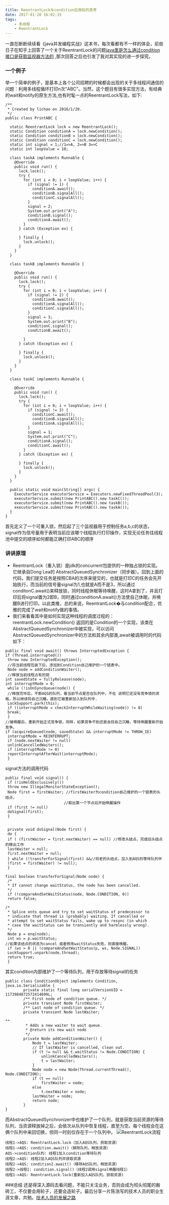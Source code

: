 ```yaml
---
title: ReentrantLock与condition应用后的思考
date: 2017-01-20 16:02:15
tags:
    - 多线程
    - ReentrantLock 
---
```

一直在断断续续看《java并发编程实战》这本书，每次看都有不一样的体会，前些日子在知乎上回答了一个关于ReentrantLock的问题[java里是怎么通过condition接口是获取监视器方法的][1] ,那次回答之后也引发了我对其实现的进一步探究。

### 一个例子
举一个简单的例子，是基本上各个公司招聘的时候都会出现的关于多线程间通信的问题：利用多线程循环打印n次"ABC"。当然，这个题目有很多实现方法，有经典的wait和notify的原生方法,也有时髦一点的ReentrantLock写法，如下:
```
/**
 * Created by lichao on 2016/1/20.
 */
public class PrintABC {

  static ReentrantLock lock = new ReentrantLock();
  static Condition conditionA = lock.newCondition();
  static Condition conditionB = lock.newCondition();
  static Condition conditionC = lock.newCondition();
  static int signal = 1;//1=>A, 2=>B 3=>C
  static int loopValue = 10;

  class taskA implements Runnable {
    @Override
    public void run() {
      lock.lock();
      try {
        for (int i = 0; i < loopValue; i++) {
          if (signal != 1) {
            conditionA.await();
            conditionB.signalAll();
            conditionC.signalAll();
          }
          signal = 2;
          System.out.print("A");
          conditionB.signal();
          conditionA.await();
        }
      } catch (Exception ex) {

      } finally {
        lock.unlock();
      }
    }
  }

  class taskB implements Runnable {

    @Override
    public void run() {
      lock.lock();
      try {
        for (int i = 0; i < loopValue; i++) {
          if (signal != 2) {
            conditionB.await();
            conditionA.signalAll();
            conditionC.signalAll();
          }
          signal = 3;
          System.out.print("B");
          conditionC.signal();
          conditionB.await();

        }
      } catch (Exception ex) {

      } finally {
        lock.unlock();
      }
    }
  }

  class taskC implements Runnable {

    @Override
    public void run() {
      lock.lock();
      try {
        for (int i = 0; i < loopValue; i++) {
          if (signal != 3) {
            conditionC.await();
            conditionB.signalAll();
            conditionA.signalAll();
          }
          signal = 1;
          System.out.print("C");
          conditionA.signal();
          conditionC.await();
        }
      } catch (Exception ex) {

      } finally {
        lock.unlock();
      }
    }
  }

  public static void main(String[] args) {
    ExecutorService executorService = Executors.newFixedThreadPool(3);
    executorService.submit(new PrintABC().new taskC());
    executorService.submit(new PrintABC().new taskB());
    executorService.submit(new PrintABC().new taskA());
  }
}
```
首先定义了一个可重入锁，然后起了三个监视器用于控制任务a,b,c的状态，signal作为信号量用于表明当前应该哪个线程执行打印操作，实现无论任务往线程池中提交的顺序如何都能正确打印ABC的顺序

### 讲讲原理
- ReentrantLock（重入锁）是jdk的concurrent包提供的一种独占锁的实现。它继承自Dong Lea的 AbstractQueuedSynchronizer（同步器）。回到上面的代码，我们提交任务是按照CBA的次序来提交的，也就是打印C的任务会先开始执行，而当前的信号量signal为1,也就是A而不是3，所以通过conditonC.await()来释放锁，同时线程休眠等待唤醒，这时A拿到了，并且打印后将signal置为2即B，同时通过conditionA.await()方法使自己休眠，并唤醒B进行打印。以此类推，总的来说，ReentrantLock�与condition配合，优雅的完成了wait和notify做的事情。
- 我们来看看其中是如何实现这种线程的调度过程的：reentrantLock.newCondition() 返回的是Condition的一个实现，该类在AbstractQueuedSynchronizer中被实现，可以访问AbstractQueuedSynchronizer中的方法和其余内部类,await被调用时的代码如下：
```
public final void await() throws InterruptedException {
if (Thread.interrupted())
 throw new InterruptedException();
 //将当前线程包装下后，添加到Condition自己维护的一个链表中。
 Node node = addConditionWaiter(); 
 //释放当前线程占有的锁
int savedState = fullyRelease(node);
int interruptMode = 0;
 while (!isOnSyncQueue(node)) {
 //释放完毕后，不断AQS的队列，看当前节点是否在队列中，不在 说明它还没有竞争锁的资格，所以继续将自己沉睡。直到它被重新加入到队列中.
 LockSupport.park(this);
 if ((interruptMode = checkInterruptWhileWaiting(node)) != 0)
 break;
 }
//被唤醒后，重新开始正式竞争锁，同样，如果竞争不到还是会将自己沉睡，等待唤醒重新开始竞争。
if (acquireQueued(node, savedState) && interruptMode != THROW_IE)
 interruptMode = REINTERRUPT;
 if (node.nextWaiter != null)
 unlinkCancelledWaiters();
 if (interruptMode != 0)
 reportInterruptAfterWait(interruptMode);
 }
```
signal方法的调用代码
```
public final void signal() {
 if (!isHeldExclusively())
 throw new IllegalMonitorStateException();
 Node first = firstWaiter; //firstWaiter为condition自己维护的一个链表的头结点，
                          //取出第一个节点后开始唤醒操作
 if (first != null)
 doSignal(first);
 }
 
 
 private void doSignal(Node first) {
 do {
 if ( (firstWaiter = first.nextWaiter) == null) //修改头结点，完成旧头结点的移出工作
 lastWaiter = null;
 first.nextWaiter = null;
 } while (!transferForSignal(first) &&//将老的头结点，加入到AQS的等待队列中
 (first = firstWaiter) != null);
 }

final boolean transferForSignal(Node node) {
 /*
 * If cannot change waitStatus, the node has been cancelled.
 */
 if (!compareAndSetWaitStatus(node, Node.CONDITION, 0))
 return false;

/*
 * Splice onto queue and try to set waitStatus of predecessor to
 * indicate that thread is (probably) waiting. If cancelled or
 * attempt to set waitStatus fails, wake up to resync (in which
 * case the waitStatus can be transiently and harmlessly wrong).
 */
 Node p = enq(node);
 int ws = p.waitStatus;
//如果该结点的状态为cancel 或者修改waitStatus失败，则直接唤醒。
 if (ws > 0 || !compareAndSetWaitStatus(p, ws, Node.SIGNAL))
 LockSupport.unpark(node.thread);
 return true;
 }
```
其实condition内部维护了一个等待队列，用于存放等待signal的任务
```
public class ConditionObject implements Condition, java.io.Serializable {
        private static final long serialVersionUID = 1173984872572414699L;
        /** First node of condition queue. */
        private transient Node firstWaiter;
        /** Last node of condition queue. */
        private transient Node lastWaiter;
        
**
         * Adds a new waiter to wait queue.
         * @return its new wait node
         */
        private Node addConditionWaiter() {
            Node t = lastWaiter;
            // If lastWaiter is cancelled, clean out.
            if (t != null && t.waitStatus != Node.CONDITION) {
                unlinkCancelledWaiters();
                t = lastWaiter;
            }
            Node node = new Node(Thread.currentThread(), Node.CONDITION);
            if (t == null)
                firstWaiter = node;
            else
                t.nextWaiter = node;
            lastWaiter = node;
            return node;
        }
}
```
而AbstractQueuedSynchronizer中也维护了一个队列，就是获取当前资源的等待队列，当资源释放掉之后，会依次从队列中恢复线程，直至为空。每个线程会在这俩个队列中来回切换，但同一时刻仅存在于一个队列中。
![ReentrantLock流程](http://jacobs.wanhb.cn/images/reentrantLock.jpg)
```seq
线程1->AQS: ReentrantLock.lock（加入AQS队列，获取资源）
线程1->AQS: condition.await()（移除队列，释放资源）
AQS->condition队列: 线程1加入condition等待队列
线程2->AQS: 线程2加入AQS队列并获取资源
线程2->AQS: condition2.await()（移除AQS队列，释放资源）
线程2->线程1: condition.signal()（线程2调用signal唤醒线程1）
线程1->AQS: ReentrantLock.lock(重新加入AQS队列，获取资源)
```



###总结
还是得深入源码去看问题，不能只关注业务，否则会成为彻头彻尾的搬砖工，不仅要会用轮子，还要会造轮子。最后分享一片陈浩写的技术人员的职业生涯文章，共勉。[技术人员的发展之路][2]


  [1]: https://www.zhihu.com/question/52273413
  [2]: http://coolshell.cn/articles/17583.html